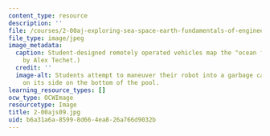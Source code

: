 ```yaml
---
content_type: resource
description: ''
file: /courses/2-00aj-exploring-sea-space-earth-fundamentals-of-engineering-design-spring-2009/b6a31a6a85998d664ea826a766d9032b_2-00ajs09.jpg
file_type: image/jpeg
image_metadata:
  caption: Student-designed remotely operated vehicles map the "ocean floor." (Image
    by Alex Techet.)
  credit: ''
  image-alt: Students attempt to maneuver their robot into a garbage can anchored
    on its side on the bottom of the pool.
learning_resource_types: []
ocw_type: OCWImage
resourcetype: Image
title: 2-00ajs09.jpg
uid: b6a31a6a-8599-8d66-4ea8-26a766d9032b
---
```

